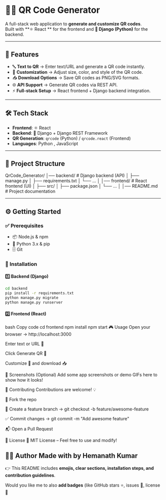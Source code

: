 # 📱✨ QR Code Generator

A full-stack web application to **generate and customize QR codes**.  
Built with **⚛️ React ** for the frontend and **🐍 Django (Python)** for the backend.

---

## 🚀 Features
- 🔤 **Text to QR** → Enter text/URL and generate a QR code instantly.  
- 🎨 **Customization** → Adjust size, color, and style of the QR code.  
- 📥 **Download Options** → Save QR codes as PNG/SVG formats.  
- 🌐 **API Support** → Generate QR codes via REST API.  
- ⚡ **Full-stack Setup** → React frontend + Django backend integration.  

---

## 🛠️ Tech Stack
- **Frontend**: ⚛️ React
- **Backend**: 🐍 Django + Django REST Framework  
- **QR Generation**: `qrcode` (Python) / `qrcode.react` (Frontend)  
- **Languages**:  Python , JavaScript 

---

## 📂 Project Structure
QrCode_Generator/
│── backend/ # Django backend (API)
│ ├── manage.py
│ ├── requirements.txt
│ └── ...
│
│── frontend/ # React frontend (UI)
│ ├── src/
│ ├── package.json
│ └── ...
│
│── README.md # Project documentation


---

## ⚙️ Getting Started

### ✅ Prerequisites
- 📦 Node.js & npm  
- 🐍 Python 3.x & pip  
- 🗄️ Git  

### 🔧 Installation

#### 1️⃣ Backend (Django)

```bash
cd backend
pip install -r requirements.txt
python manage.py migrate
python manage.py runserver
```

#### 2️⃣ Frontend (React)
bash
Copy code
cd frontend
npm install
npm start
🎮 Usage
Open your browser → http://localhost:3000

Enter text or URL 📝

Click Generate QR 🔳

Customize 🎨 and download 📥

📸 Screenshots (Optional)
Add some app screenshots or demo GIFs here to show how it looks!

🤝 Contributing
Contributions are welcome! 💡

🍴 Fork the repo

🌿 Create a feature branch → git checkout -b feature/awesome-feature

✅ Commit changes → git commit -m "Add awesome feature"

📬 Open a Pull Request

📜 License
📝 MIT License – Feel free to use and modify!

👨‍💻 Author
Made with by Hemanath Kumar
---




👉 This README includes **emojis, clear sections, installation steps, and contribution guidelines**.  

Would you like me to also **add badges** (like GitHub stars ⭐, issues 🐞, license 📜
